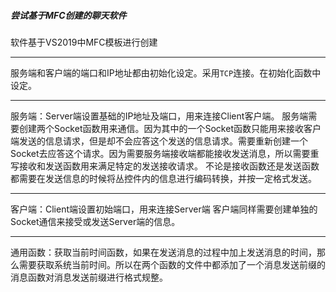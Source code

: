 ##### 尝试基于MFC创建的聊天软件
软件基于VS2019中MFC模板进行创建
***
服务端和客户端的端口和IP地址都由初始化设定。采用`TCP`连接。在初始化函数中设定。
***
服务端：Server端设置基础的IP地址及端口，用来连接Client客户端。
服务端需要创建两个Socket函数用来通信。因为其中的一个Socket函数只能用来接收客户端发送的信息请求，但是却不会应答这个发送的信息请求。需要重新创建一个Socket去应答这个请求。因为需要服务端接收端都能接收发送消息，所以需要重写接收和发送函数用来满足特定的发送接收请求。
不论是接收函数还是发送函数都需要在发送信息的时候将丛控件内的信息进行编码转换，并按一定格式发送。

***
客户端：Client端设置初始端口，用来连接Server端
客户端同样需要创建单独的Socket通信来接受或发送Server端的信息。
***
通用函数：获取当前时间函数，如果在发送消息的过程中加上发送消息的时间，那么需要获取系统当前时间。所以在两个函数的文件中都添加了一个消息发送前缀的消息函数对消息发送前缀进行格式规整。
